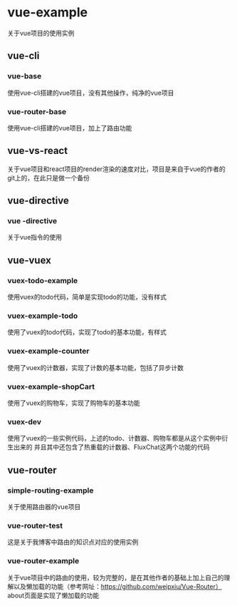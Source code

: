 # vue-example
关于vue项目的使用实例

## vue-cli

### vue-base

使用vue-cli搭建的vue项目，没有其他操作，纯净的vue项目

### vue-router-base

使用vue-cli搭建的vue项目，加上了路由功能

## vue-vs-react
关于vue项目和react项目的render渲染的速度对比，项目是来自于vue的作者的git上的，在此只是做一个备份

## vue-directive

### vue -directive
关于vue指令的使用

## vue-vuex

### vuex-todo-example

使用vuex的todo代码，简单是实现todo的功能，没有样式

### vuex-example-todo

使用了vuex的todo代码，实现了todo的基本功能，有样式

### vuex-example-counter

使用了vuex的计数器，实现了计数的基本功能，包括了异步计数

### vuex-example-shopCart

使用了vuex的购物车，实现了购物车的基本功能

### vuex-dev

使用了vuex的一些实例代码，上述的todo、计数器、购物车都是从这个实例中衍生出来的
并且其中还包含了热重载的计数器、FluxChat这两个功能的代码

## vue-router

### simple-routing-example

关于使用路由器的vue项目

### vue-router-test

这是关于我博客中路由的知识点对应的使用实例

### vue-router-example

关于vue项目中的路由的使用，较为完整的，是在其他作者的基础上加上自己的理解以及懒加载的功能（参考网址：https://github.com/weipxiu/Vue-Router）
about页面是实现了懒加载的功能
















